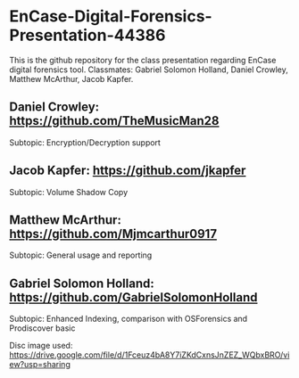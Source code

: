 # EnCase-Digital-Forensics-Presentation-44386
This is the github repository for the class presentation regarding EnCase digital forensics tool. Classmates: Gabriel Solomon Holland, Daniel Crowley, Matthew McArthur, Jacob Kapfer. 


## Daniel Crowley: https://github.com/TheMusicMan28

Subtopic: Encryption/Decryption support

## Jacob Kapfer: https://github.com/jkapfer

Subtopic: Volume Shadow Copy

## Matthew McArthur: https://github.com/Mjmcarthur0917

Subtopic: General usage and reporting

## Gabriel Solomon Holland: https://github.com/GabrielSolomonHolland

Subtopic: Enhanced Indexing, comparison with OSForensics and Prodiscover basic

Disc image used: https://drive.google.com/file/d/1Fceuz4bA8Y7iZKdCxnsJnZEZ_WQbxBRO/view?usp=sharing
